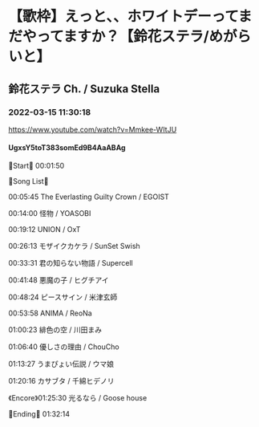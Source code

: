 # 【歌枠】えっと、、ホワイトデーってまだやってますか？【鈴花ステラ/めがらいと】
## 鈴花ステラ Ch. / Suzuka Stella
### 2022-03-15 11:30:18
https://www.youtube.com/watch?v=Mmkee-WItJU
#### UgxsY5toT383somEd9B4AaABAg
🔔Start🔔 00:01:50



🔔Song List🔔

00:05:45 The Everlasting Guilty Crown / EGOIST

00:14:00 怪物 / YOASOBI

00:19:12 UNION / OxT

00:26:13 モザイクカケラ / SunSet Swish

00:33:31 君の知らない物語 / Supercell

00:41:48 悪魔の子 / ヒグチアイ

00:48:24 ピースサイン / 米津玄師

00:53:58 ANIMA / ReoNa

01:00:23 緋色の空 / 川田まみ

01:06:40 優しさの理由 / ChouCho

01:13:27 うまぴょい伝説 / ウマ娘

01:20:16 カサブタ / 千綿ヒデノリ

《Encore》01:25:30 光るなら / Goose house



🔔Ending🔔 01:32:14


